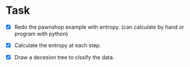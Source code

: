 # Task

- [x] Redo the pawnshop example with entropy. (can calculate by hand or program with python)

- [x] Calculate the entropy at each step.

- [x] Draw a decesion tree to clssify the data.
